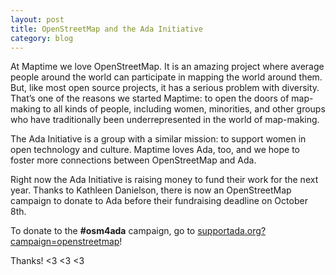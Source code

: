 ```yaml
---
layout: post
title: OpenStreetMap and the Ada Initiative
category: blog
---
```

At Maptime we love OpenStreetMap. It is an amazing project where average people around the world can participate in mapping the world around them. But, like most open source projects, it has a serious problem with diversity. That’s one of the reasons we started Maptime: to open the doors of map-making to all kinds of people, including women, minorities, and other groups who have traditionally been underrepresented in the world of map-making.

The Ada Initiative is a group with a similar mission: to support women in open technology and culture. Maptime loves Ada, too, and we hope to foster more connections between OpenStreetMap and Ada.

Right now the Ada Initiative is raising money to fund their work for the next year. Thanks to Kathleen Danielson, there is now an OpenStreetMap campaign to donate to Ada before their fundraising deadline on October 8th.

To donate to the __#osm4ada__ campaign, go to [supportada.org?campaign=openstreetmap](https://supportada.org?campaign=openstreetmap)!

Thanks! <3 <3 <3
